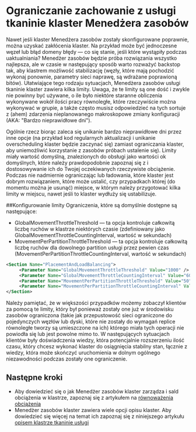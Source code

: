 <properties
   pageTitle="Ograniczanie w Menedżerze zasobów klaster tkaninie usługi | Microsoft Azure"
   description="Dowiedz się, jak skonfigurować limity podany przez usługę tkaninie klaster Menedżera zasobów."
   services="service-fabric"
   documentationCenter=".net"
   authors="masnider"
   manager="timlt"
   editor=""/>

<tags
   ms.service="Service-Fabric"
   ms.devlang="dotnet"
   ms.topic="article"
   ms.tgt_pltfrm="NA"
   ms.workload="NA"
   ms.date="08/19/2016"
   ms.author="masnider"/>


# <a name="throttling-the-behavior-of-the-service-fabric-cluster-resource-manager"></a>Ograniczanie zachowanie z usługi tkaninie klaster Menedżera zasobów
Nawet jeśli klaster Menedżera zasobów zostały skonfigurowane poprawnie, można uzyskać zakłócenia klaster. Na przykład może być jednoczesne węzeł lub błąd domeny błędy — co się stanie, jeśli które wystąpiły podczas uaktualniania? Menedżer zasobów będzie próba rozwiązania wszystko najlepsza, ale w czasie w następujący sposób warto rozważyć backstop tak, aby klastrem możliwość stabilizację (węzły, które mają pochodzić wykonaj ponownie, parametry sieci naprawę, są wdrażane poprawioną bitów). Ułatwiające tego rodzaju sytuacjach, Menedżera zasobów usługi tkaninie klaster zawiera kilka limity. Uwaga, że te limity są one dość i zwykle nie powinny być używane, o ile było niektóre staranne obliczenia wykonywane wokół ilości pracy równoległe, które rzeczywiście można wykonywać w grupie, a także często musisz odpowiedzieć na tych sortuje z (ahem) zdarzenia nieplanowanego makroskopowe zmiany konfiguracji (AKA: "Bardzo nieprawidłowe dni").

Ogólnie rzecz biorąc zaleca się unikanie bardzo nieprawidłowe dni przez inne opcje (na przykład kod regularnych aktualizacji i unikanie overscheduling klaster będzie zaczynać się) zamiast ograniczania klaster, aby uniemożliwić korzystanie z zasobów próbach ustalenie się). Limity miały wartość domyślną, znalezionych do obsługi jako wartości ok domyślnych, które należy prawdopodobnie zapoznaj się z i dostosowywanie ich do Twojej oczekiwanych rzeczywiste obciążenie. Podczas nie nadmiernie ograniczając lub ładowania, które klaster jest dobrym rozwiązaniem, które może ustalić, czy przypadkach której (do momentu można je usunąć) miejsce, w którym należy przygotować kilka limity w miejscu, nawet jeśli to klaster wydłuży się ustabilizuje.

##<a name="configuring-the-throttles"></a>Konfigurowanie limity
Ograniczenia, które są domyślnie dostępne są następujące:

-   GlobalMovementThrottleThreshold — ta opcja kontroluje całkowitą liczbę ruchów w klastrze niektórych czasie (zdefiniowany jako GlobalMovementThrottleCountingInterval, wartość w sekundach)
-   MovementPerPartitionThrottleThreshold — ta opcja kontroluje całkowitą liczbę ruchów dla dowolnego partition usługi przez pewien czas (MovementPerPartitionThrottleCountingInterval, wartość w sekundach)

``` xml
<Section Name="PlacementAndLoadBalancing">
     <Parameter Name="GlobalMovementThrottleThreshold" Value="1000" />
     <Parameter Name="GlobalMovementThrottleCountingInterval" Value="600" />
     <Parameter Name="MovementPerPartitionThrottleThreshold" Value="50" />
     <Parameter Name="MovementPerPartitionThrottleCountingInterval" Value="600" />
</Section>
```

Należy pamiętać, że w większości przypadków możemy zobaczył klientów za pomocą te limity, który był ponieważ zostały one już w środowisku zasobów ograniczona (takie jak przepustowość sieci ograniczone do pojedynczych węzłów lub dyski, które nie zostały do wymagań replice równoległe tworzy są umieszczone na ich) którego miała tych operacji nie powiodła się lub jest powolne mimo to.  W następujących sytuacjach klientów były doświadczenia wiedzy, która potencjalnie rozszerzeniu ilość czasu, który chcesz wykonać klaster do osiągnięcia stabilny stan, łącznie z wiedzy, która może skończyć uruchomienia w dolnym ogólnego niezawodności podczas zostały one ograniczenie.

## <a name="next-steps"></a>Następne kroki
- Aby dowiedzieć się o jak Menedżer zasobów klaster zarządza i sald obciążenia w klastrze, zapoznaj się z artykułem na [równoważenia obciążenia](service-fabric-cluster-resource-manager-balancing.md)
- Menedżer zasobów klaster zawiera wiele opcji opisu klaster. Aby dowiedzieć się więcej na temat ich zapoznaj się z niniejszego artykułu [opisem klastrze tkaninie usługi](service-fabric-cluster-resource-manager-cluster-description.md)
